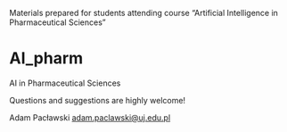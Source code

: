 Materials prepared for students attending course “Artificial Intelligence in Pharmaceutical Sciences”  

# AI_pharm
AI in Pharmaceutical Sciences

Questions and suggestions are highly welcome! 

Adam Pacławski
adam.paclawski@uj.edu.pl
